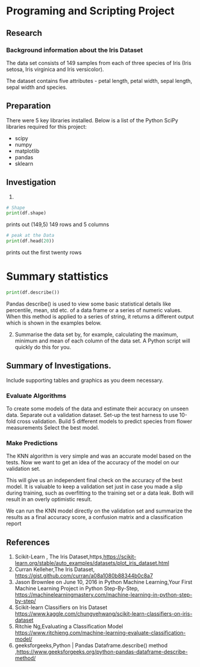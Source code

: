 # Programing and Scripting Project

## Research
### Background information about the Iris Dataset
The data set consists of 149 samples from each of three species of Iris (Iris setosa, Iris virginica and Iris versicolor). 

The dataset contains five attributes - petal length, petal width, sepal length, sepal width and species.

## Preparation

There were 5 key libraries installed. Below is a list of the Python SciPy libraries required for this project:

- scipy
- numpy
- matplotlib
- pandas
- sklearn 



## Investigation
1.  
```python
# Shape
print(df.shape)
```
prints out (149,5) 149 rows and 5 columns 
```python
# peak at the Data
print(df.head(20))
```
prints out the first twenty rows 


# Summary stattistics
```python
print(df.describe())
```
Pandas describe() is used to view some basic statistical details like percentile, mean, std etc. of a data frame or a series of numeric values. When this method is applied to a series of string, it returns a different output which is shown in the examples below.


2.  Summarise the data set by, for example, calculating the maximum, minimum and
mean of each column of the data set. A Python script will quickly do this for you.


## Summary of  Investigations.
 Include supporting tables and graphics as you deem necessary.



### Evaluate  Algorithms
To create some models of the data and estimate their accuracy on unseen data.
Separate out a validation dataset.
Set-up the test harness to use 10-fold cross validation.
Build 5 different models to predict species from flower measurements
Select the best model.

### Make Predictions
The KNN algorithm is very simple and was an accurate model based on the tests. Now we want to get an idea of the accuracy of the model on our validation set.

This will give us an independent final check on the accuracy of the best model. It is valuable to keep a validation set just in case you made a slip during training, such as overfitting to the training set or a data leak. Both will result in an overly optimistic result.

We can run the KNN model directly on the validation set and summarize the results as a final accuracy score, a confusion matrix and a classification report

## References 
1. Scikit-Learn , The Iris Dataset,https,<https://scikit-learn.org/stable/auto_examples/datasets/plot_iris_dataset.html>
2. Curran Kelleher,The Iris Dataset, https://gist.github.com/curran/a08a1080b88344b0c8a7
3. Jason Brownlee on June 10, 2016 in Python Machine Learning,Your First Machine Learning Project in Python Step-By-Step, <https://machinelearningmastery.com/machine-learning-in-python-step-by-step/>
4. Scikit-learn Classifiers on Iris Dataset <https://www.kaggle.com/chungyehwang/scikit-learn-classifiers-on-iris-dataset>
5. Ritchie Ng,Evaluating a Classification Model <https://www.ritchieng.com/machine-learning-evaluate-classification-model/>
6. geeksforgeeks,Python | Pandas Dataframe.describe() method ,<https://www.geeksforgeeks.org/python-pandas-dataframe-describe-method/>

